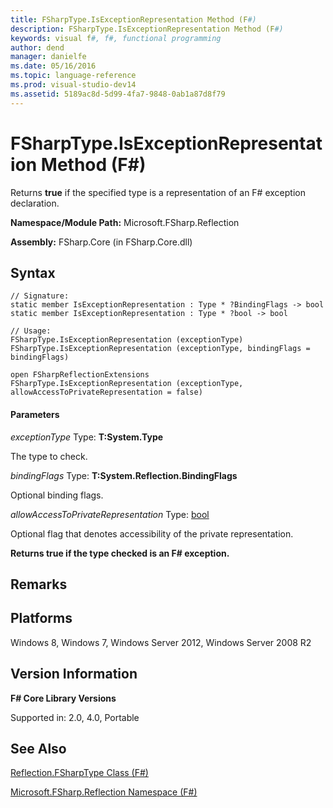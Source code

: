 ```yaml
---
title: FSharpType.IsExceptionRepresentation Method (F#)
description: FSharpType.IsExceptionRepresentation Method (F#)
keywords: visual f#, f#, functional programming
author: dend
manager: danielfe
ms.date: 05/16/2016
ms.topic: language-reference
ms.prod: visual-studio-dev14
ms.assetid: 5189ac8d-5d99-4fa7-9848-0ab1a87d8f79 
---
```


# FSharpType.IsExceptionRepresentation Method (F#)

Returns **true** if the specified type is a representation of an F# exception declaration.

**Namespace/Module Path:** Microsoft.FSharp.Reflection

**Assembly:** FSharp.Core (in FSharp.Core.dll)


## Syntax

```
// Signature:
static member IsExceptionRepresentation : Type * ?BindingFlags -> bool
static member IsExceptionRepresentation : Type * ?bool -> bool

// Usage:
FSharpType.IsExceptionRepresentation (exceptionType)
FSharpType.IsExceptionRepresentation (exceptionType, bindingFlags = bindingFlags)

open FSharpReflectionExtensions
FSharpType.IsExceptionRepresentation (exceptionType, allowAccessToPrivateRepresentation = false)
```

#### Parameters
*exceptionType*
Type: **T:System.Type**


The type to check.


*bindingFlags*
Type: **T:System.Reflection.BindingFlags**


Optional binding flags.


*allowAccessToPrivateRepresentation*
Type: [bool](https://msdn.microsoft.com/library/89c0cf9c-49ce-4207-a3be-555851a67dd5)


Optional flag that denotes accessibility of the private representation.



**Returns true if the type checked is an F# exception.**
## Remarks

## Platforms
Windows 8, Windows 7, Windows Server 2012, Windows Server 2008 R2


## Version Information
**F# Core Library Versions**

Supported in: 2.0, 4.0, Portable




## See Also
[Reflection.FSharpType Class &#40;F&#35;&#41;](Reflection.FSharpType-Class-%5BFSharp%5D.md)

[Microsoft.FSharp.Reflection Namespace &#40;F&#35;&#41;](Microsoft.FSharp.Reflection-Namespace-%5BFSharp%5D.md)

